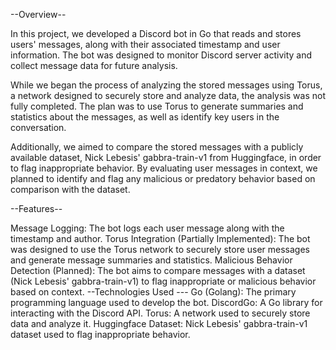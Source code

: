 --Overview--

In this project, we developed a Discord bot in Go that reads and stores users' messages, along with their associated timestamp and user information. The bot was designed to monitor Discord server activity and collect message data for future analysis.

While we began the process of analyzing the stored messages using Torus, a network designed to securely store and analyze data, the analysis was not fully completed. The plan was to use Torus to generate summaries and statistics about the messages, as well as identify key users in the conversation.

Additionally, we aimed to compare the stored messages with a publicly available dataset, Nick Lebesis' gabbra-train-v1 from Huggingface, in order to flag inappropriate behavior. By evaluating user messages in context, we planned to identify and flag any malicious or predatory behavior based on comparison with the dataset.

--Features--

Message Logging: The bot logs each user message along with the timestamp and author.
Torus Integration (Partially Implemented): The bot was designed to use the Torus network to securely store user messages and generate message summaries and statistics.
Malicious Behavior Detection (Planned): The bot aims to compare messages with a dataset (Nick Lebesis' gabbra-train-v1) to flag inappropriate or malicious behavior based on context.
--Technologies Used ---
Go (Golang): The primary programming language used to develop the bot.
DiscordGo: A Go library for interacting with the Discord API.
Torus: A network used to securely store data and analyze it.
Huggingface Dataset: Nick Lebesis' gabbra-train-v1 dataset used to flag inappropriate behavior.

